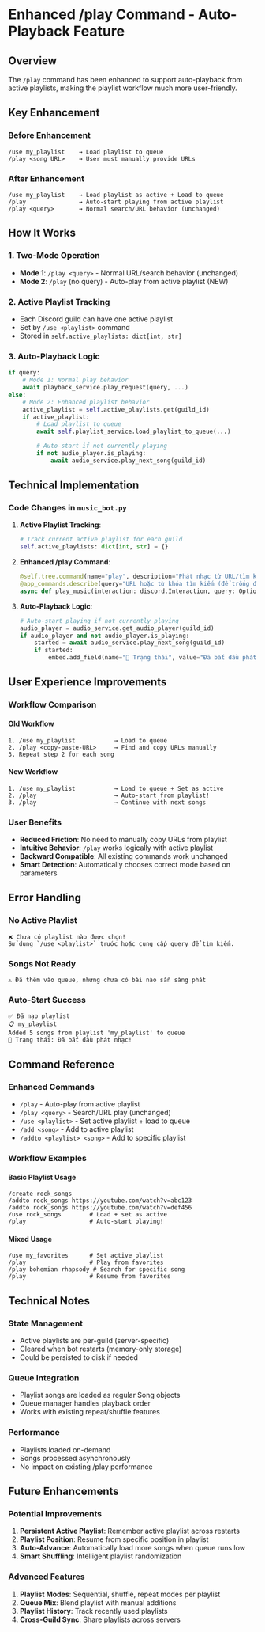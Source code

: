 # Enhanced /play Command - Auto-Playback Feature

## Overview

The `/play` command has been enhanced to support auto-playback from active playlists, making the playlist workflow much more user-friendly.

## Key Enhancement

### Before Enhancement

```
/use my_playlist    → Load playlist to queue
/play <song URL>    → User must manually provide URLs
```

### After Enhancement

```
/use my_playlist    → Load playlist as active + Load to queue
/play               → Auto-start playing from active playlist
/play <query>       → Normal search/URL behavior (unchanged)
```

## How It Works

### 1. Two-Mode Operation

-   **Mode 1**: `/play <query>` - Normal URL/search behavior (unchanged)
-   **Mode 2**: `/play` (no query) - Auto-play from active playlist (NEW)

### 2. Active Playlist Tracking

-   Each Discord guild can have one active playlist
-   Set by `/use <playlist>` command
-   Stored in `self.active_playlists: dict[int, str]`

### 3. Auto-Playback Logic

```python
if query:
    # Mode 1: Normal play behavior
    await playback_service.play_request(query, ...)
else:
    # Mode 2: Enhanced playlist behavior
    active_playlist = self.active_playlists.get(guild_id)
    if active_playlist:
        # Load playlist to queue
        await self.playlist_service.load_playlist_to_queue(...)

        # Auto-start if not currently playing
        if not audio_player.is_playing:
            await audio_service.play_next_song(guild_id)
```

## Technical Implementation

### Code Changes in `music_bot.py`

1. **Active Playlist Tracking**:

    ```python
    # Track current active playlist for each guild
    self.active_playlists: dict[int, str] = {}
    ```

2. **Enhanced /play Command**:

    ```python
    @self.tree.command(name="play", description="Phát nhạc từ URL/tìm kiếm hoặc từ playlist hiện tại")
    @app_commands.describe(query="URL hoặc từ khóa tìm kiếm (để trống để phát từ playlist hiện tại)")
    async def play_music(interaction: discord.Interaction, query: Optional[str] = None):
    ```

3. **Auto-Playback Logic**:
    ```python
    # Auto-start playing if not currently playing
    audio_player = audio_service.get_audio_player(guild_id)
    if audio_player and not audio_player.is_playing:
        started = await audio_service.play_next_song(guild_id)
        if started:
            embed.add_field(name="🎵 Trạng thái", value="Đã bắt đầu phát nhạc!", inline=False)
    ```

## User Experience Improvements

### Workflow Comparison

#### Old Workflow

```
1. /use my_playlist           → Load to queue
2. /play <copy-paste-URL>     → Find and copy URLs manually
3. Repeat step 2 for each song
```

#### New Workflow

```
1. /use my_playlist           → Load to queue + Set as active
2. /play                      → Auto-start from playlist!
3. /play                      → Continue with next songs
```

### User Benefits

-   **Reduced Friction**: No need to manually copy URLs from playlist
-   **Intuitive Behavior**: `/play` works logically with active playlist
-   **Backward Compatible**: All existing commands work unchanged
-   **Smart Detection**: Automatically chooses correct mode based on parameters

## Error Handling

### No Active Playlist

```
❌ Chưa có playlist nào được chọn!
Sử dụng `/use <playlist>` trước hoặc cung cấp query để tìm kiếm.
```

### Songs Not Ready

```
⚠️ Đã thêm vào queue, nhưng chưa có bài nào sẵn sàng phát
```

### Auto-Start Success

```
✅ Đã nạp playlist
📋 my_playlist
Added 5 songs from playlist 'my_playlist' to queue
🎵 Trạng thái: Đã bắt đầu phát nhạc!
```

## Command Reference

### Enhanced Commands

-   `/play` - Auto-play from active playlist
-   `/play <query>` - Search/URL play (unchanged)
-   `/use <playlist>` - Set active playlist + load to queue
-   `/add <song>` - Add to active playlist
-   `/addto <playlist> <song>` - Add to specific playlist

### Workflow Examples

#### Basic Playlist Usage

```
/create rock_songs
/addto rock_songs https://youtube.com/watch?v=abc123
/addto rock_songs https://youtube.com/watch?v=def456
/use rock_songs        # Load + set as active
/play                  # Auto-start playing!
```

#### Mixed Usage

```
/use my_favorites      # Set active playlist
/play                  # Play from favorites
/play bohemian rhapsody # Search for specific song
/play                  # Resume from favorites
```

## Technical Notes

### State Management

-   Active playlists are per-guild (server-specific)
-   Cleared when bot restarts (memory-only storage)
-   Could be persisted to disk if needed

### Queue Integration

-   Playlist songs are loaded as regular Song objects
-   Queue manager handles playback order
-   Works with existing repeat/shuffle features

### Performance

-   Playlists loaded on-demand
-   Songs processed asynchronously
-   No impact on existing /play performance

## Future Enhancements

### Potential Improvements

1. **Persistent Active Playlist**: Remember active playlist across restarts
2. **Playlist Position**: Resume from specific position in playlist
3. **Auto-Advance**: Automatically load more songs when queue runs low
4. **Smart Shuffling**: Intelligent playlist randomization

### Advanced Features

1. **Playlist Modes**: Sequential, shuffle, repeat modes per playlist
2. **Queue Mix**: Blend playlist with manual additions
3. **Playlist History**: Track recently used playlists
4. **Cross-Guild Sync**: Share playlists across servers
